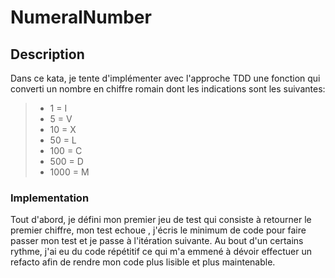# NumeralNumber

## Description
Dans ce kata, je tente d'implémenter avec l'approche TDD une fonction qui converti un nombre en chiffre romain dont les indications sont les suivantes:
>- 1 = I
>- 5 = V
>- 10 = X
>- 50 = L
>- 100 = C
>- 500 = D
>- 1000 = M

### Implementation
Tout d'abord, je défini mon premier jeu de test qui consiste à retourner le premier chiffre, mon test echoue , j'écris le minimum de code pour faire passer
mon test et je passe à l'itération suivante. Au bout d'un certains rythme, j'ai eu du code répétitif ce qui m'a emmené à dévoir effectuer un refacto afin de rendre mon code plus lisible et plus maintenable. 
